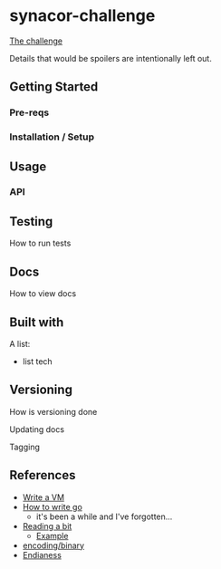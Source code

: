 # synacor-challenge

[The challenge](https://challenge.synacor.com/)

Details that would be spoilers are intentionally left out.

## Getting Started

### Pre-reqs

### Installation / Setup

## Usage

### API

## Testing

How to run tests

## Docs

How to view docs

## Built with

A list:

-   list tech

## Versioning

How is versioning done

Updating docs

Tagging

## References
-   [Write a VM](https://justinmeiners.github.io/lc3-vm/)
-   [How to write go](https://golang.org/doc/code.html)
    -   it's been a while and I've forgotten...
-   [Reading a bit](https://stackoverflow.com/questions/29583024/reading-8-bits-from-a-reader-in-golang)
    -   [Example](https://play.golang.org/p/Wyr_K9YAro)
-   [encoding/binary](https://golang.org/pkg/encoding/binary/)
-   [Endianess](https://en.wikipedia.org/wiki/Endianness)
